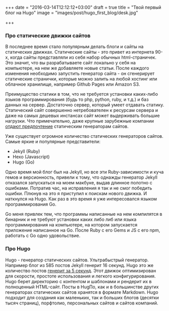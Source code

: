 +++
date = "2016-03-14T12:12:12+03:00"
draft = true
title = "Твой первый блог на Hugo"
image = "images/post/hugo_first_blog/desk.jpg"


+++
 
[comment]: <> (Введение про статические движки блогов и сайтов)
### Про статические движки сайтов
В последнее время стало популярным делать блоги и сайты на статических движках. Статические сайты - это привет из интернета 90-х, когда сайты представляли из себя набор обычных html-страничек.
Это значит, что вы разрабатываете сайт локально у себя на компьютере, на нем же добавляете новые статьи. 
После каждого изменения необходимо запустить генератор сайта - он сгенерирует статические странички, которые можно залить на любой хостинг или облачное хранилище,
например Github Pages или Amazon S3.

Преимущество статики в том, что не требуется установки каких-либо языков программирования (будь то php, python, ruby, и т.д.) и баз данных на сервер. 
Достаточно сервер, который умеет отдавать статику. Статический сайт совершенно нетребователен к ресурсам сервера и даже на самых дешевых инстансах сайт может выдерживать большие нагрузки. Что примечательно, даже крупные зарубежные компании [отдают предпочтение](https://www.smashingmagazine.com/2015/11/modern-static-website-generators-next-big-thing/) статическим генераторам сайтов.

Уже существует огромное количество статических генераторов сайтов. Самые яркие и популярные представители:
 
* Jekyll (Ruby)
* Hexo (Javascript)
* Hugo (Go)

Одно время мой блог был на Jekyll, но все эти Ruby-зависимости и куча гемов и версионность, привели к тому, что однажды генератор Jekyll отказался запускаться на моем макбуке, выдав длинное полотно с ошибками. Потратив час, на исправления я так и не смог победить ошибки. Плюнув на это я приступил к поискам нового движка. И наткнулся на Hugo. Как раз в это время я уже интересовался языком программирования Go.

Go меня привлек тем, что программы написанные на нем компилятся в бинарник и не требуют установки каких либо либ или языка программирования на компьютере, на котором запускается приложение написанное на Go. После Ruby с его Gems и JS с его npm, работать с Go одно удовольствие.


[comment]: <> (Про Hugo)
### Про Hugo
Hugo - генератор статических сайтов. Ультрабыстрый генератор. Например блог из 585 постов Jekyll генерит 16 секунд. Hugo это же количество постов [генерит за 5 секунд](http://conscientiousprogrammer.com/blog/2015/05/31/why-i-switched-from-octopress-2-to-hugo/). Этот движок оптимизирован для скорости, простоте использования и легкого конфигурирования. Hugo берет директорию с контентом и шаблонами и рендерит их в полноценный HTML-сайт. Посты в Hug∏o, как и в большинстве других генераторах статических сайтов хранятся в формате Markdown.
Hugo подходит для создания как маленьких, так и больших блогов (десятки тысяч страниц), порфтолио, персональных сайтов и сайтов компаний.

[comment]: <> (Описание процесса установки)

[comment]: <> (Создание первого блога)

[comment]: <> (Создание собственной темы)